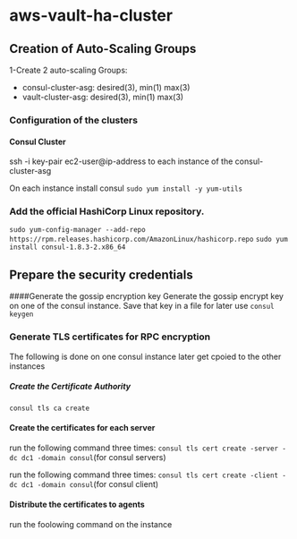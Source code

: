 # aws-vault-ha-cluster

## Creation of Auto-Scaling Groups
1-Create 2 auto-scaling Groups:
- consul-cluster-asg: desired(3), min(1) max(3)
- vault-cluster-asg: desired(3), min(1) max(3)

### Configuration of the clusters

#### Consul Cluster
ssh -i key-pair ec2-user@ip-address to each instance of the consul-cluster-asg

On each instance install consul
`sudo yum install -y yum-utils`

### Add the official HashiCorp Linux repository.
`sudo yum-config-manager --add-repo https://rpm.releases.hashicorp.com/AmazonLinux/hashicorp.repo`
`sudo yum install consul-1.8.3-2.x86_64`

## Prepare the security credentials
####Generate the gossip encryption key
Generate the gossip encrypt key on one of the consul instance. Save that key in a file for later use
`consul keygen`

### Generate TLS certificates for RPC encryption
The following is done on one consul instance later get cpoied to the other instances

##### Create the Certificate Authority
`consul tls ca create`

#### Create the certificates for each server
run the following command three times: `consul tls cert create -server -dc dc1 -domain consul`(for consul servers)

run the following command three times: `consul tls cert create -client -dc dc1 -domain consul`(for consul client)

#### Distribute the certificates to agents
run the foolowing command on the instance 


